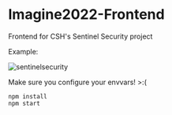 # Imagine2022-Frontend
Frontend for CSH's Sentinel Security project

Example:


![sentinelsecurity](https://user-images.githubusercontent.com/25161597/167228073-7b78aa6c-f464-42aa-8f19-1b1f96fc6f10.png)

Make sure you configure your envvars! >:(
```
npm install
npm start
```
